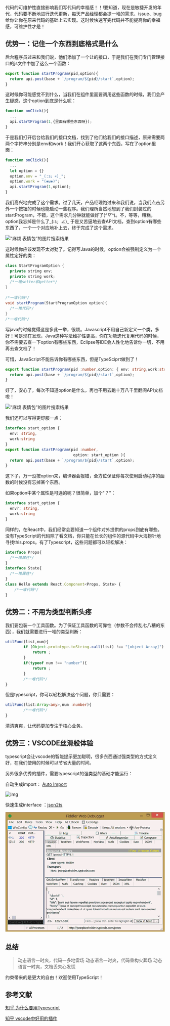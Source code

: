 代码的可维护性直接影响我们写代码的幸福感！！!要知道，现在是敏捷开发的年代，代码要不断地进行迭代更新，每天产品经理都会提一堆的需求、issue、bug给你让你在原来代码的基础上去实现。这时候快速写完代码并不能提高你的幸福感，可维护性才是！

## 优势一：记住一个东西到底格式是什么

后台程序员过来和我们说，他们添加了一个让的接口，于是我们在我们专门管理接口的js文件中加了这么一个函数：

```javascript
export function startProgram(pid,option){
  return api.post(base + `/program/${pid}/start`,option);
}
```

这时候你可能感觉不到什么，当我们在组件里面要调用这些函数的时候，我们会产生疑惑，这个option到底是什么呢：

```javascript
function onClick(){
  ...
  api.startProgram(1,{里面有哪些东西呀});
}
```

于是我们打开后台给我们的接口文档，找到了他们给我们的接口描述，原来需要两两个字符串分别是env和work！我们开心获取了这两个东西，写在了option里面：

```javascript
function onClick(){
  ...
  let option = {}
  option.env = "_(:з」∠)_";
  option.work = "(✺ω✺)";
  api.startProgram(1,option);
}
```

我们高兴地完成了这个需求。过了几天，产品经理跑过来和我们说，当我们点击另外一个按钮的时候也能启动一些程序。我们理所当然地想到了我们封装过的startProgram，不错，这个需求几分钟就能做好了(*^▽^*)。不，等等，糟糕，option我忘掉是什么了_(:з」∠)_ 于是又苦逼地去查API文档，查到option有哪些东西了，一个一个对应地补上去，终于完成了这个需求。

![“麻烦 表情包”的图片搜索结果](http://img.youbiaoqing.com/u/a69ec5781123a6a5107fcf1dba42169a.jpg)

这时候你应该发现不太对劲了。记得写Java的时候，option会被强制定义为一个属性定好的类：

```java
class StartProgramOption {
  private string env;
  private string work;
  /*一堆setter和getter*/
}

/*一堆代码*/
void startProgram(StartProgramOption option){
  /*一堆代码*/
}
/*一堆代码*/
```

写java的时候觉得这是多此一举，很烦。Javascript不用自己新定义一个类，多好！可是现在发现，Java这种写法维护性更高，你在功能迭代复用代码的时候，你不需要去查一下option有哪些东西，Eclipse等IDE会人性化地告诉你一切，不用再去查文档了！

可惜，JavaScript不能告诉你有哪些东西，但是TypeSciprt做到了！

```typescript
export function startProgram(pid :number,option: { env: string,work:string }){
  return api.post(base + `/program/${pid}/start`,option);
}
```

好了，安心了，每次不知道option是什么，再也不用去跑十万八千里翻阅API文档啦！

![“麻烦 表情包”的图片搜索结果](http://upload.didown.com/picture/0307/14888848155_big.jpg)

我们还可以写得更舒服一点：

```typescript
interface start_option { 
  env: string,
  work:string 
}
export function startProgram(pid :number,
                              option: start_option ){
  return api.post(base + `/program/${pid}/start`,option);
}
```
这下子，万一没按option来，编译器会报错，全方位保证你每次使用启动程序的函数的时候没有忘掉某个东西。

如果option中某个属性是可选的呢？很简单，加个"？"：

```typescript
interface start_option { 
  env?: string,
  work:string 
}
```

同样的，在React中，我们经常会要知道一个组件对外提供的props到底有哪些。没有TypeScript的代码除了看文档，你只能在长长的组件的源代码中大海捞针地寻找this.props。有了Typescript，这些问题都可以轻松解决：

```typescript
interface Props{
  /*一堆属性*/
}
interface State{
  /*一堆属性*/
}
class Hello extends React.Component<Props, State> {
	/*一堆代码*/
}
```

## 优势二：不用为类型判断头疼

我们要包装一个工具函数。为了保证工具函数的可靠性（参数不会传乱七八糟的东西），我们就需要进行一堆的类型判断：

```javascript
utilFunc(list,num){
        if (Object.prototype.toString.call(list) !== "[object Array]") {
            return ; 
        }
  		if(typeof num !== "number"){
          	return ;
  		}
  		/*一堆代码*/
}
```

但是typescript，你可以轻松解决这个问题，你只需要：
```typescript
utilFunc(list:Array<any>,num :number){
  		/*一堆代码*/
}
```

清清爽爽，让代码更加专注于核心业务。

## 优势三：VSCODE丝滑般体验

typescript会让vscode的智能提示更加聪明，很多东西通过强类型的方式定义好，在我们使用的时候可以节省大量的时间。

另外很多优秀的插件，需要typescript的强类型的基础才能运行：

自动生成import： [Auto Import](https://marketplace.visualstudio.com/items?itemName=steoates.autoimport)

![img](https://gifyu.com/images/autoimport.gif)

快速生成interface ：[json2ts](https://marketplace.visualstudio.com/items?itemName=GregorBiswanger.json2ts)

![json2ts Screenshot](https://github.com/GregorBiswanger/VSCode-json2ts/blob/master/images/json2ts.gif?raw=true)

## 总结

>动态语言一时爽，代码一多地雷场
>动态语言一时爽，代码重构火葬场
>动态语言一时爽，文档丢失心发慌

约束带来的是更大的自由！欢迎使用TypeScript！

## 参考文献

[知乎 为什么要用Typescript](https://www.zhihu.com/question/64563945)

[知乎 vscode中好用的插件](https://www.zhihu.com/question/40640654)

